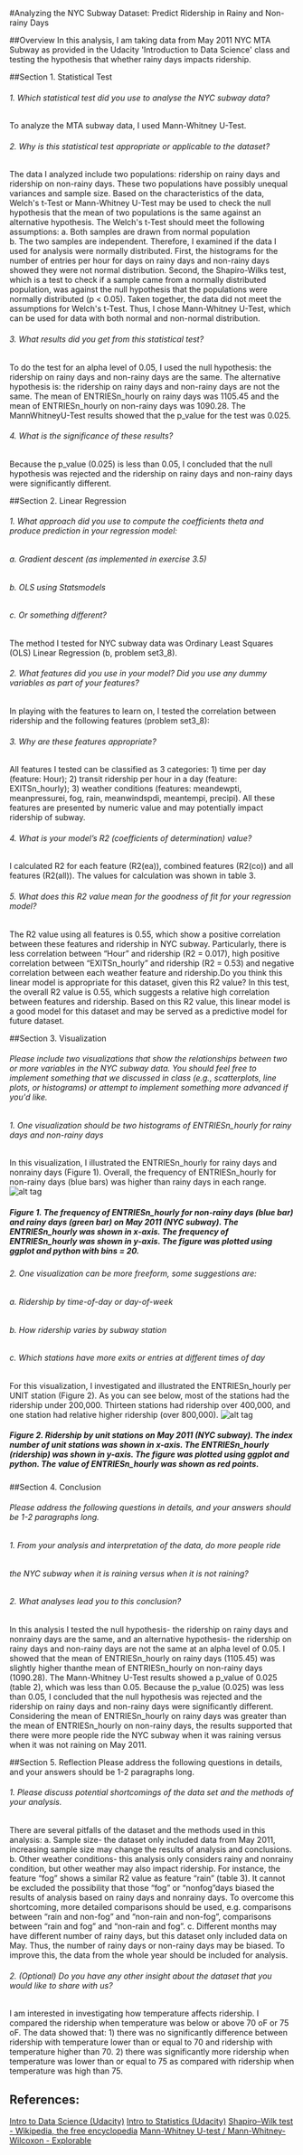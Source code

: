 #Analyzing	the	NYC	Subway	Dataset: Predict Ridership in Rainy and Non-rainy Days

##Overview
In	this	analysis,	I	am	taking	data	from	May	2011	NYC	MTA	Subway	as	provided	in	the	Udacity	'Introduction	to	Data	Science'	class	and	testing	the	hypothesis	that	whether	rainy	days	impacts	ridership.

##Section	1.	Statistical	Test
###### 1. Which	statistical	test	did	you	use	to	analyse	the	NYC	subway	data?
To	analyze the	MTA	subway	data, I	used Mann-Whitney	U-Test.

###### 2. Why	is	this	statistical	test	appropriate	or	applicable	to	the	dataset?
The	 data	 I	 analyzed	 include	 two	 populations:	 ridership	 on	 rainy	 days	 and	ridership	 on	 non-rainy	 days.	 These	 two populations	 have	 possibly	unequal variances	and	sample	size.	Based	on	 the	characteristics	of	 the	data,	Welch's	 t-Test	 or	 Mann-Whitney	 U-Test	 may	 be	 used	 to	 check	 the null	hypothesis that	 the	 mean	 of	 two	 populations	 is the	 same	 against	an alternative	 hypothesis.	 The	 Welch's	 t-Test	 should	 meet	 the	 following	
assumptions:
a. Both	samples	are	drawn	from	normal	population	
b. The	two	samples	are	independent.
Therefore,	 I	 examined	 if	 the	 data	 I	 used	 for	 analysis	 were	 normally	distributed.	First,	the	histograms	for	the	number	of	entries	per	hour	for	days	on	rainy	days	and	non-rainy	days	showed	they	were	not	normal	distribution.	Second,	the	Shapiro-Wilks	test,	which	is	a	test	to	check	if	a sample	came	from	a normally	distributed population,	was	against	the	null	hypothesis	that	 the	 populations	 were	 normally	 distributed	 (p	 <	 0.05).	 Taken	together,	 the	data	did not	meet	 the	assumptions	 for	Welch's	 t-Test.	Thus,		 I chose Mann-Whitney	 U-Test,	 which	 can	 be	 used	 for	 data	 with	 both	 normal	and	non-normal	distribution.

###### 3. What	results	did	you	get	from	this	statistical	test?
To	 do	 the	 test	 for	 an	 alpha	 level	 of	 0.05,	 I	 used	 the	 null	 hypothesis:	 the	ridership	 on	 rainy	 days	 and	 non-rainy	 days	 are	 the	 same.	 The	 alternative	hypothesis	 is:	 the	 ridership	 on	 rainy	 days	 and	 non-rainy	 days	 are	 not	 the	same.	 The	 mean	 of	 ENTRIESn_hourly on	 rainy	 days	 was 1105.45 and	 the	mean	 of	 ENTRIESn_hourly	 on	 non-rainy	 days	 was 1090.28.	 The MannWhitneyU-Test	results	showed	that	the p_value	for	the	test	was	0.025.	

###### 4. What	is	the	significance	of	these	results?
Because	the	p_value	(0.025)	is	less	than	0.05,	I	concluded	that	the	null	hypothesis	was	rejected	and	the	ridership	on rainy	days	and	non-rainy	days	were	significantly	different.	

##Section	2.	Linear	Regression
###### 1. What	approach	did	you	use	to	compute	the	coefficients	theta	and	produce	prediction	in	your	regression	model:
###### a. Gradient	descent	(as	implemented	in	exercise	3.5)
###### b. OLS	using	Statsmodels
###### c. Or	something	different?
The	method	I	tested	for	NYC	subway	data	was	Ordinary	Least	Squares	(OLS)	Linear	Regression	(b,	problem	set3_8).

###### 2. What	features	did	you	use	in	your	model?	Did	you	use	any	dummy	variables	as	part	of	your	features?
In	playing	with	the	features	to	learn	on, I	tested	the correlation	between	ridership	and	the following	features (problem	set3_8):

###### 3. Why	are	these	features	appropriate?
All	features	I	tested can	be	classified	as	3	categories:	1)	time	per	day	(feature:	Hour);	2)	transit	ridership	per	hour	in	a	day	(feature:	EXITSn_hourly);	3)	weather	conditions	(features:	meandewpti,	meanpressurei,	fog,	rain,	meanwindspdi,	meantempi,	precipi).	All	these	features	are	presented	by	numeric	value	and	may	potentially	impact	ridership	of	subway.

###### 4. What	is	your	model’s	R2 (coefficients	of	determination)	value?
I	calculated R2 for	each	feature	(R2(ea)),	combined	features	(R2(co))	and	all	features	(R2(all)).	The	values	for	calculation	was	shown	in	table	3.

###### 5. What	does	this	R2 value	mean	for	the	goodness	of	fit	for	your	regression	model?
The	R2 value	using	all	features	is	0.55,	which	show	a	positive	correlation	between	these	features	and	ridership	in	NYC	subway.	Particularly,	there	is	less	correlation	between	“Hour”	and	ridership	(R2 =	0.017),	high	positive	correlation	between	“EXITSn_hourly”	and	ridership	(R2 =	0.53)	and	negative	correlation	between	each	weather	feature	and	ridership.Do	you	think	this	linear	model	is	appropriate	for	this	dataset,	given	this R2 value?
In	this	test,	the	overall	R2 value	is	0.55,	which	suggests	a	relative	high	correlation	between	features	and	ridership.	Based	on	this	R2 value,	this	linear	model	is	a	good	model	for	this	dataset	and	may	be	served	as	a	predictive	model	for	future	dataset.

##Section	3.	Visualization
###### Please	include	two	visualizations	that	show	the	relationships	between	two	or	more	variables	in	the	NYC	subway	data.	You	should	feel	free	to	implement	something	that	we	discussed	in	class	(e.g.,	scatterplots,	line	plots,	or	histograms)	or	attempt	to	implement	something	more	advanced	if	you'd	like.
###### 1. One	visualization	should	be	two	histograms	of	ENTRIESn_hourly	for	rainy	days	and	non-rainy	days
In	this	visualization,	I	illustrated the	ENTRIESn_hourly	for	rainy	days	and	nonrainy days	(Figure	1).	Overall,	the	frequency	of ENTRIESn_hourly	for	non-rainy	days (blue	bars)	was	higher	than	rainy	days	in	each	range.
![alt tag](images/fig1.jpg)
##### Figure	1.	The	frequency	of	ENTRIESn_hourly	for	non-rainy	days (blue bar)	and	rainy	days (green	bar)	on	 May	 2011	 (NYC	 subway).	 The	 ENTRIESn_hourly	 was	 shown	 in	 x-axis.	 The	 frequency	 of	ENTRIESn_hourly	was	shown	in	y-axis.	The	 figure	was	plotted	using	ggplot	and	python	with	bins	=	20.	

###### 2. One	visualization	can	be	more	freeform,	some	suggestions	are:
###### a. Ridership	by	time-of-day	or	day-of-week
###### b. How	ridership	varies	by	subway	station
###### c. Which	stations	have	more	exits	or	entries	at	different	times	of	day
For	this	visualization,	I	investigated and	illustrated the	ENTRIESn_hourly	per	UNIT station	(Figure	2).	As	you	can	see	below,	most	of	the	stations	had the	ridership	under 200,000.	Thirteen	stations	had ridership	over	400,000,	and	one	station	had
relative	higher	ridership	(over	800,000). 
![alt tag](images/fig2.jpg)
##### Figure	2.	Ridership	by	unit	stations	on	May	2011 (NYC	subway).	The	index	number	of	unit	stations	was	shown	in	x-axis.	The	ENTRIESn_hourly	(ridership)	was	shown	in	y-axis.	The	figure	was	plotted	using	ggplot	and	python.	The	value	of		ENTRIESn_hourly	was	shown	as	red	points.

##Section	4.	Conclusion
###### Please	address	the	following	questions	in	details,	and	your	answers	should	be	1-2	paragraphs	long.
###### 1. From	your	analysis	and	interpretation	of	the	data,	do	more	people	ride
###### the	NYC	subway	when	it	is	raining	versus	when	it	is	not	raining?	
###### 2. What	analyses	lead	you	to	this	conclusion?
In	this	analysis	I	tested	the	null	hypothesis- the	ridership	on	rainy	days	and	nonrainy days	 are	 the	 same,	and	 an	 alternative	 hypothesis- the	 ridership	 on	 rainy	days	and	non-rainy	days	are	not	the	same	at	an	alpha	level	of	0.05.	I	showed	that	the	mean	of	ENTRIESn_hourly	on	rainy	days	(1105.45) was	slightly	higher	thanthe	mean	of	ENTRIESn_hourly	on	non-rainy	days	(1090.28).	The	Mann-Whitney	U-Test	results	showed	a p_value	of 0.025	(table	2),	which	was	less	than	0.05.	Because	the	p_value (0.025) was	less	than	0.05,	I	concluded	that	the	null	hypothesis	was	rejected	and	the	ridership	on	rainy	days	and	non-rainy	days	were	significantly	different.	Considering	the	mean	of ENTRIESn_hourly	on	rainy	days	was	greater	than	the	mean	of	ENTRIESn_hourly on	non-rainy	days,	the	results	supported that	there	were	more	people	ride	the	NYC	subway	when	it	was	raining	versus	when	it	was	not	raining	on	May	2011.

##Section	5.	Reflection
Please	address	the	following	questions	in	details,	and	your	answers	should	be	1-2	paragraphs	long.
###### 1. Please	discuss	potential	shortcomings	of	the	data	set	and	the	methods of	your	analysis.
There	are		several	pitfalls	of	the	dataset	and	the	methods	used	in	this	analysis:
a. Sample	size- the	dataset	only	included	data	from	May	2011,	increasing sample	size	may	change	the	results	of	analysis	and	conclusions.
b. Other weather	conditions- this	analysis	only	considers	rainy	and	nonrainy condition,	but	other	weather	may	also	impact	ridership.	For	instance,	the	feature	“fog”	shows	a	similar	R2 value	as	feature	“rain”	(table	3).	It	cannot be	excluded	the	possibility	that	those	“fog”	or	“nonfog”days	biased	the	results	of	analysis	based	on	rainy	days	and	nonrainy days.	To	overcome	this	shortcoming,	more	detailed	comparisons	should	be	used,	e.g.	comparisons	between	“rain	and	non-fog”	and	“non-rain	and	non-fog”,	comparisons	between	 “rain	and	fog”	and	“non-rain	and	fog”.
c. Different	months	may	have different number	of	rainy	days,	but	this dataset	only	included	data	on May.	Thus,	the	number	of	rainy	days	or	non-rainy	days	may	be	biased.	To	improve	this,	the	data	from	the	whole	year	should	be	included	for	analysis.

###### 2. (Optional)	Do	you	have	any	other	insight	about	the	dataset	that	you	would	like	to	share	with	us?
I	am	interested	in	investigating	how	temperature	affects	ridership.	I	compared	the	ridership	when	temperature	was	below	or	above	70 oF		or	75	oF.	The	data	showed	that: 1)	there	was	no	significantly	difference	between	ridership	with	temperature	lower	than	or	equal	to	70	and ridership	with	temperature	higher	than	70. 2)	there	was	significantly	more	ridership	when	temperature	was	lower	than	or	equal	to	75	as	compared	with	ridership	when	temperature	was	high	than	75.

## References:
[Intro	to	Data	Science (Udacity)](https://www.udacity.com/course/ud359)
[Intro	to	Statistics (Udacity)](https://www.udacity.com/course/st101)
[Shapiro–Wilk	test	- Wikipedia,	the	free	encyclopedia](en.wikipedia.org/wiki/Shapiro–Wilk_test)
[Mann-Whitney	U-test	/	Mann-Whitney-Wilcoxon	- Explorable](https://explorable.com/mann-whitney-u-test)
